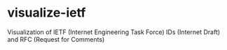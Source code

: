 # visualize-ietf
Visualization of IETF (Internet Engineering Task Force) IDs (Internet Draft) and RFC (Request for Comments)
